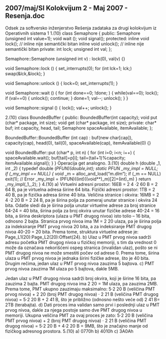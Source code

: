 2007/maj/SI Kolokvijum 2 - Maj 2007 - Resenja.doc
--------------------------------------------------------------------------------


Odsek za softversko inženjerstvo
Rešenja zadataka za drugi kolokvijum iz
Operativnih sistema 1
1.(10)
class Semaphore {
public:
  Semaphore (unsigned int value=1);
  void wait ();
  void signal();
protected:
  inline void lock();    // inline nije semantički bitan
  inline void unlock();  // inline nije semantički bitan
private:
  int lock;
  unsigned int val;
};

Semaphore::Semaphore (unsigned int v) : lock(0), val(v) {}

void Semaphore::lock () {
  set_interrupts(0);
  for (int lck=1; lck;) swap(&lck,&lock);
}

void Semaphore::unlock () {
  lock=0;
  set_interrupts(1);
}

void Semaphore::wait () {
  for (int done==0; !done; ) {
    while(val==0);
    lock();
      if (val==0) { unlock(); continue; }
      done=1;
      val--;
    unlock();
  }
}

void Semaphore::signal () {
  lock();
  val++;
  unlock();
}

2.(10)
class BoundedBuffer {
public:
  BoundedBuffer(int capacity);
  void put (char* package, int size);
  void get (char* package, int size);
private:
  char* buf;
  int capacity, head, tail;
  Semaphore spaceAvailable, itemAvailable;
};

BoundedBuffer::BoundedBuffer (int cap) :
  buf(new char[cap]), capacity(cap), head(0), tail(0),
  spaceAvailable(cap), itemAvailable(0) {}

void BoundedBuffer::put (char* p, int n) {
  for (int i=0; i<n; i++) {
    spaceAvailable.wait();
    buf[tail]=p[i];
    tail=(tail+1)%capacity;
    itemAvailable.signal();
  }
}
Operacija get analogno.
3.(10)
double h (double _1,   int _2) {
  typedef double (*PFUN)(double,int);
  static PFUN _my_impl = NULL;
  if (_my_impl == NULL) {
    void* _m = alloc_and_load(“m.dlm“);
    if (_m ==   NULL) exit(1);  // Error
    _my_impl = (PFUN)((int)((void**)_m)[2]+(int)_m)
  }
  return _my_impl(_1,_2);
}
4.(10)
a)
Virtuelni adresni prostor: 16EB = 2
4
⋅2
60
B = 2
64
B, pa je virtuelna adresa širine 64 bita.
Fizički adresni prostor: 1TB = 2
40
B, pa je fizička adresa širine 40 bita.
Veličina stranice i okvira: 16MB = 2
4
⋅2
20
B = 2
24
B, pa je širina polja za pomeraj unutar stranice i
okvira 24 bita.
Odatle sledi da je širina polja unutar virtuelne adrese za broj stranice 64-24 = 40 bita, širina polja za
broj okvira unutar fizičke adrese 40-24 = 16 bita, a širina deskriptora (ulaza u PMT drugog nivoa)
isto tolio – 16 bita, odnosno 2 bajta.
Stranica prvog nivoa ima 1M = 2
20
 ulaza, pa je širina polja za indeksiranje PMT prvog nivoa 20
bita, a za indeksiranje PMT drugog nivoa 40-20 = 20 bita.
Prema tome, struktura virtuelne adrese je: Page_L1(20):Page_L2(20):Offset(24).
b) Ulaz u PMT prvog nivoa sadrži adresu početka PMT drugog nivoa u fizičkoj memoriji, s
tim da vrednost 0 može da označava nekorišćeni ospeg stranica (invalidan ulaz), pošto se ni PMT
drugog nivoa ne može smestiti počev od adrese 0. Prema tome, širina ulaza u PMT prvog nivoa je
jednaka širini fizičke adrese, što je 40 bita. Drugim rečima, jedan ulaz u PMT prvog nivoa zauzima
5 bajtova.
c) PMT prvog nivoa zauzima 1M ulaza po 5 bajtova, dakle 5MB.

Jedan ulaz u PMT drugog nivoa sadrži broj okvira, koji je širine 16 bita, pa zauzima 2 bajta.
PMT drugog nivoa ima 2
20
 = 1M ulaza, pa zauzima 2MB.
Prema tome, PMT ukupno zauzimaju maksimalno:
5⋅2
20
B (veličina PMT prvog nivoa) + 2
20
 (broj PMT drugog nivoa) ⋅ 2
21
B (veličina PMT drugog
nivoa) = 5⋅2
20
B + 2
41
B, što je približno (odnosno nešto veće od) 2
41
B= 2TB (terabajta).
d) Dati proces ima validan samo prvi i poslednji ulaz u PMT prvog nivoa, dakle za njega postoje
samo dve PMT drugog nivoa u memoriji. Ukupna veličina PMT za ovaj proces je zato:
5⋅2
20
B (veličina PMT prvog nivoa) + 2 (broj PMT drugog nivoa) ⋅ 2
21
B (veličina PMT drugog
nivoa) = 5⋅2
20
B + 4⋅2
20
B = 9MB, što je značajno manje od fizičkog adresnog prostora.
5.(10) a) 0770h b) 4010h c) 3A0Ah

